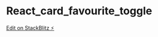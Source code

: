 # React_card_favourite_toggle

[Edit on StackBlitz ⚡️](https://stackblitz.com/edit/vitejs-vite-v7vtjp)